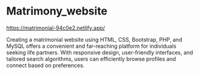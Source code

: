 # Matrimony_website

https://matrimonial-94c0e2.netlify.app/

Creating a matrimonial website using HTML, CSS, Bootstrap, PHP, and MySQL offers a convenient and far-reaching platform for individuals seeking life partners. With responsive design, user-friendly interfaces, and tailored search algorithms, users can efficiently browse profiles and connect based on preferences.
